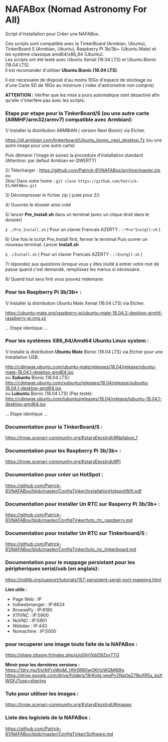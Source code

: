 # NAFABox (Nomad Astronomy For All)

Script d'installation pour Créer une NAFABox.

Ces scripts sont compatible avec la TinkerBoard (Armbian, Ubuntu), TinkerBoard S (Armbian, Ubuntu), Raspberry Pi 3b/3b+ (Ubuntu Mate) et les système classique amd64/x86_64 (Ubuntu).   
Les scripts ont été testé avec Ubuntu Xenial (16.04 LTS) et Ubuntu Bionic (18.04 LTS).  
Il est recomander d'utiliser **Ubuntu Bionic (18.04 LTS)**.

Il est necessaire de disposé d'au moins 10Go d'espace de stockage ou d'une Carte SD de 16Go au minimum ( index d'astrometrie non compris)  

**ATTENTION :** Vérifier que les mise a jours automatique sont désactivé afin qu'elle n'interfère pas avec les scripts.


### Etape par etape pour la TinkerBoard/S (ou une autre carte (ARMHF/arm32/armv7) compatible avec Armbian):

1/ Installer la distribution ARMBIAN ( version Next Bionic) via Etcher.

https://dl.armbian.com/tinkerboard/Ubuntu_bionic_next_desktop.7z (ou une autre image pour une autre carte)

Puis démarer l'image et suivez la procedure d'installation standard (Attention: par defaut Armbian en QWERTY)

2/ Télecharger :  https://github.com/Patrick-81/NAFABox/archive/master.zip  
ou  
2bis/ Dans votre home : `git clone https://github.com/Patrick-81/NAFABox.git`

3/ Décompresser le fichier zip ( juste pour 2/)

4/ Ouuvrez le dossier ainsi créé

5/ lancer **Pre_Install.sh** dans un terminal (avec un clique droit dans le dossier)

`$ ./Pre_Install.sh` 
( Pour un clavier Francais AZERTY : `:!Pre°Instqll:sh` ) 

6/ Une fois le script Pre_Install finit, fermer le terminal Puis ouvrer un nouveau terminal. Lancer **Install.sh**

`$ ./Install.sh` 
( Pour un clavier Francais AZERTY : `:!Instqll:sh` ) 

7/ répondez aux questions lorsque vous y êtes invité à entrer votre mot de passe quand c'est demandé, remplissez les menus si nécessaire.

8/ Quand tout sera finit vous pouvez redemarer.

### Pour les Raspberry Pi 3b/3b+ :

1/ Installer la distribution Ubuntu Mate Xenial (16.04 LTS) via Etcher.

https://ubuntu-mate.org/raspberry-pi/ubuntu-mate-16.04.2-desktop-armhf-raspberry-pi.img.xz

... Etape identique ...

### Pour les systèmes X86_64/Amd64 Ubuntu Linux system :

1/ Installe la distribution **Ubuntu Mate** Bionic (18.04 LTS) via Etcher pour une installation USB.

http://cdimage.ubuntu.com/ubuntu-mate/releases/18.04/release/ubuntu-mate-18.04.1-desktop-amd64.iso   
ou **Xubuntu** Bionic (18.04 LTS):   
http://cdimage.ubuntu.com/xubuntu/releases/18.04/release/xubuntu-18.04.1-desktop-amd64.iso   
ou **Lubuntu** Bionic (18.04 LTS) (Pas testé):  
http://cdimage.ubuntu.com/lubuntu/releases/18.04/release/lubuntu-18.04.1-desktop-amd64.iso   

... Etape identique ...


### Documentation pour la TinkerBoard/S :   
https://lroge.scenari-community.org/KstarsEkosIndi/#Nafabox_1   
### Documentation pour les Raspberry Pi 3b/3b+ :    
https://lroge.scenari-community.org/KstarsEkosIndi/#PI  

### Documentation pour créer un HotSpot :  
https://github.com/Patrick-81/NAFABox/blob/master/ConfigTinker/InstallationHotspotWifi.pdf

### Documentation pour installer Un RTC sur Rasperry Pi 3b/3b+ :   
https://github.com/Patrick-81/NAFABox/blob/master/ConfigTinker/tuto_rtc_raspberry.md

### Documentation pour installer Un RTC sur Tinkerboard/S :   
https://github.com/Patrick-81/NAFABox/blob/master/ConfigTinker/tuto_rtc_tinkerboard.md

### Documentation pour le mappage persistant pour les péripheriques serial/usb (en anglais):   
https://indilib.org/support/tutorials/157-persistent-serial-port-mapping.html


__Lien utile :__

- Page Web : IP
- Indiwebmanger : IP:8624
- BrowsePy : IP:8180
- X11VNC : IP:5900
- NoVNC : IP:5901
- Webdav : IP:443
- Nomachine : IP:5000

### pour recuperer une image toute faite de la NAFABox :   
https://share.obspm.fr/index.php/s/oGtH7pbD9ZsyTTG

**Miroir pour les dernières versions :**  
https://1drv.ms/f/s!AlFrxWojM_Hflr0R80wOKHzWQMI88g   
https://drive.google.com/drive/folders/19rKybLnewPy2NaOpZ7BoXR5x_koXWGFJ?usp=sharing  

### Tuto pour utiliser les images :   
https://lroge.scenari-community.org/KstarsEkosIndi/#images

### Liste des logiciels de la NAFABox :   
https://github.com/Patrick-81/NAFABox/blob/master/ConfigTinker/Software.md



